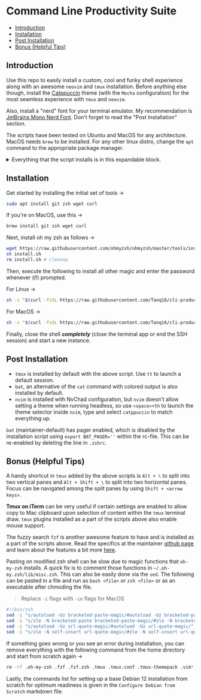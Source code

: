 # Command Line Productivity Suite

* [Introduction](#introduction)
* [Installation](#installation)
* [Post Installation](#post-installation)
* [Bonus (Helpful Tips)](#bonus-helpful-tips)

## Introduction

Use this repo to easily install a custom, cool and funky shell experience along with an awesome `neovim` and `tmux` installation. Before anything else though, install the [Catppuccin](https://catppuccin-website.vercel.app/) theme (with the `Mocha` configuration) for the most seamless experience with `tmux` and `neovim`.

Also, install a "nerd" font for your terminal emulator. My recommendation is [JetBrains Mono Nerd Font](https://github.com/ryanoasis/nerd-fonts/releases/download/v3.0.2/JetBrainsMono.zip). Don't forget to read the "Post Installation" section.

The scripts have been tested on Ubuntu and MacOS for any architecture. MacOS needs `brew` to be installed. For any other linux distro, change the `apt` command to the appropriate package manager.

<details>
<summary>Everything that the script installs is in this expandable block.</summary>

1. Oh-My-Zsh custom shell with [spaceship-prompt](https://spaceship-prompt.sh/) theme
2. Fuzzy finder (`fzf`) for awesome productivity
3. Syntax highlighting for command line
3. Auto-completion on command line
4. Tmux with mouse and other quality of life improvements
5. NvChad + NeoVIM for a flashy vim experience
6. Catppuccin theme for tmux and neovim

</details>

## Installation

Get started by installing the initial set of tools &rarr;

```bash
sudo apt install git zsh wget curl
```

If you're on MacOS, use this &rarr;

```bash
brew install git zsh wget curl
```

Next, install oh my zsh as follows &rarr;

```bash
wget https://raw.githubusercontent.com/ohmyzsh/ohmyzsh/master/tools/install.sh 2>/dev/null
sh install.sh
rm install.sh # cleanup
```

Then, execute the following to install all other magic and enter the password whenever (if) prompted.

For Linux &rarr;

```bash
sh -c "$(curl -fsSL https://raw.githubusercontent.com/Tanq16/cli-productivity-suite/master/install_zsh_linux.sh)"
```

For MacOS &rarr;

```bash
sh -c "$(curl -fsSL https://raw.githubusercontent.com/Tanq16/cli-productivity-suite/master/install_zsh_macos.sh)"
```

Finally, close the shell ***completely*** (close the terminal app or end the SSH session) and start a new instance.

## Post Installation

- `tmux` is installed by default with the above script. Use `tt` to launch a default session.
- `bat`, an alternative of the `cat` command with colored output is also installed by default. 
- `nvim` is installed with NvChad configuration, but `nvim` doesn't allow setting a theme when running headless, so use `<space>+th` to launch the theme selector inside `nvim`, type and select `catppuccin` to match everything up.

`bat` (maintainer-default) has pager enabled, which is disabled by the installation script using `export BAT_PAGER=''` within the rc-file. This can be re-enabled by deleting the line in `.zshrc`.

## Bonus (Helpful Tips)

A handy shortcut in `tmux` added by the above scripts is `Alt + \` to split into two vertical panes and `Alt + Shift + \` to split into two horizontal panes. Focus can be navigated among the split panes by using `Shift + <arrow keys>`.

**Tmux on iTerm** can be very useful if certain settings are enabled to allow copy to Mac clipboard upon selection of content within the `tmux` terminal draw. `tmux` plugins installed as a part of the scripts above also enable mouse support.

The fuzzy search `fzf` is another awesome feature to have and is installed as a part of the scripts above. Read the specifics at the maintainer [github page](https://github.com/junegunn/fzf) and learn about the features a bit more [here](https://medium.com/better-programming/boost-your-command-line-productivity-with-fuzzy-finder-985aa162ba5d).

Pasting on modified zsh shell can be slow due to magic functions that `oh-my-zsh` installs. A quick fix is to comment those functions in `~/.oh-my.zsh/lib/misc.zsh`. This can also be easily done via the `sed`. The following can be pasted in a file and run as `bash <file>` or `zsh <file>` or as an executable after chmoding the file.

> Replace `-i` flags with `-ie` flags for MacOS

```bash
#!/bin/zsh
sed -i "s/autoload -Uz bracketed-paste-magic/#autoload -Uz bracketed-paste-magic/" ~/.oh-my-zsh/lib/misc.zsh
sed -i "s/zle -N bracketed-paste bracketed-paste-magic/#zle -N bracketed-paste bracketed-paste-magic/" ~/.oh-my-zsh/lib/misc.zsh
sed -i "s/autoload -Uz url-quote-magic/#autoload -Uz url-quote-magic/" ~/.oh-my-zsh/lib/misc.zsh
sed -i "s/zle -N self-insert url-quote-magic/#zle -N self-insert url-quote-magic/" ~/.oh-my-zsh/lib/misc.zsh
```

If something goes wrong or you see an error during installation, you can remove everything with the following command from the home directory and start from scratch again &rarr;

```bash
rm -rf .oh-my-zsh .fzf .fzf.zsh .tmux .tmux.conf .tmux-themepack .vim* .SpaceVim* .config/nvim .local/share/nvim .zshrc
```

Lastly, the commands list for setting up a base Debian 12 installation from scratch for optimum readiness is given in the `Configure Debian from Scratch` markdown file.